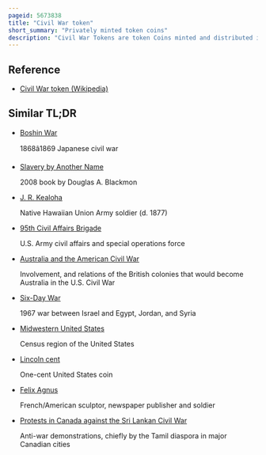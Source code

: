 ```yaml
---
pageid: 5673838
title: "Civil War token"
short_summary: "Privately minted token coins"
description: "Civil War Tokens are token Coins minted and distributed in the united States between 1861 and 1864. They were mainly used in the Northeast and the Midwest. The widespread Use of the Tokens was a Result of the Scarcity of government-issued Cents during the civil War."
---
```


## Reference

- [Civil War token (Wikipedia)](https://en.wikipedia.org/?curid=5673838)

## Similar TL;DR

- [Boshin War](/tldr/en/boshin-war)

  1868â1869 Japanese civil war

- [Slavery by Another Name](/tldr/en/slavery-by-another-name)

  2008 book by Douglas A. Blackmon

- [J. R. Kealoha](/tldr/en/j-r-kealoha)

  Native Hawaiian Union Army soldier (d. 1877)

- [95th Civil Affairs Brigade](/tldr/en/95th-civil-affairs-brigade)

  U.S. Army civil affairs and special operations force

- [Australia and the American Civil War](/tldr/en/australia-and-the-american-civil-war)

  Involvement, and relations of the British colonies that would become Australia in the U.S. Civil War

- [Six-Day War](/tldr/en/six-day-war)

  1967 war between Israel and Egypt, Jordan, and Syria

- [Midwestern United States](/tldr/en/midwestern-united-states)

  Census region of the United States

- [Lincoln cent](/tldr/en/lincoln-cent)

  One-cent United States coin

- [Felix Agnus](/tldr/en/felix-agnus)

  French/American sculptor, newspaper publisher and soldier

- [Protests in Canada against the Sri Lankan Civil War](/tldr/en/protests-in-canada-against-the-sri-lankan-civil-war)

  Anti-war demonstrations, chiefly by the Tamil diaspora in major Canadian cities
